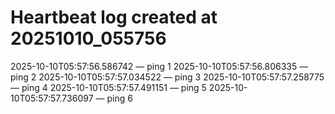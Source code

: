 # Heartbeat log created at 20251010_055756
2025-10-10T05:57:56.586742 — ping 1
2025-10-10T05:57:56.806335 — ping 2
2025-10-10T05:57:57.034522 — ping 3
2025-10-10T05:57:57.258775 — ping 4
2025-10-10T05:57:57.491151 — ping 5
2025-10-10T05:57:57.736097 — ping 6
